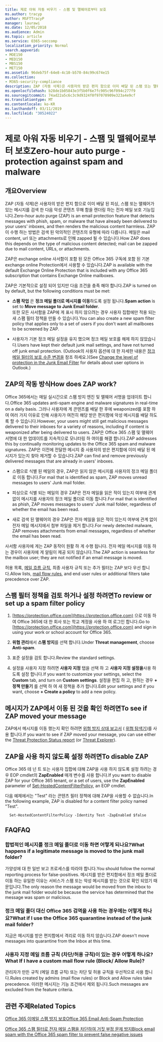 ```yaml
---
title: 제로 아워 자동 비우기 - 스팸 및 맬웨어로부터 보호
ms.author: tracyp
author: MSFTTracyP
manager: laurawi
ms.date: 12/05/2018
ms.audience: Admin
ms.topic: article
ms.service: O365-seccomp
localization_priority: Normal
search.appverid:
- MOE150
- MED150
- MBS150
- MET150
ms.assetid: 96deb75f-64e8-4c10-b570-84c99c674e15
ms.collection:
- M365-security-compliance
description: ZAP (자동 삭제)은 사용자의 받은 편지 함으로 이미 배달 된 스팸 또는 맬웨어가 있는 메시지를 검색 한 다음 악의적인 콘텐츠를 렌더링 하는 전자 메일 보호 기능입니다. ZAP이 수행 하는 방법은 검색 된 악의적인 콘텐츠의 유형에 따라 다릅니다.
ms.openlocfilehash: b28de1b05843e3f5b0f6e7fc905c96f094c277f9
ms.sourcegitcommit: 74ad22a5c6c3c9d9324f0f97070909e323a4e9cf
ms.translationtype: MT
ms.contentlocale: ko-KR
ms.lasthandoff: 03/11/2019
ms.locfileid: "30524022"
---
```

# <a name="zero-hour-auto-purge---protection-against-spam-and-malware"></a><span data-ttu-id="5dfe1-104">제로 아워 자동 비우기 - 스팸 및 맬웨어로부터 보호</span><span class="sxs-lookup"><span data-stu-id="5dfe1-104">Zero-hour auto purge - protection against spam and malware</span></span>

## <a name="overview"></a><span data-ttu-id="5dfe1-105">개요</span><span class="sxs-lookup"><span data-stu-id="5dfe1-105">Overview</span></span>

<span data-ttu-id="5dfe1-106">ZAP (자동 삭제)은 사용자의 받은 편지 함으로 이미 배달 된 피싱, 스팸 또는 맬웨어가 있는 메시지를 검색 한 다음 악성 콘텐츠 무해 함을 렌더링 하는 전자 메일 보호 기능입니다.</span><span class="sxs-lookup"><span data-stu-id="5dfe1-106">Zero-hour auto purge (ZAP) is an email protection feature that detects messages with phish, spam, or malware that have already been delivered to your users' inboxes, and then renders the malicious content harmless.</span></span> <span data-ttu-id="5dfe1-107">ZAP이 수행 하는 방법은 검색 된 악의적인 콘텐츠의 유형에 따라 다릅니다. 메일은 mail content, url 또는 attachments로 인해 zapped 될 수 있습니다.</span><span class="sxs-lookup"><span data-stu-id="5dfe1-107">How ZAP does this depends on the type of malicious content detected; mail can be zapped due to mail content, URLs, or attachments.</span></span>
  
<span data-ttu-id="5dfe1-108">ZAP은 exchange online 사서함이 포함 된 모든 Office 365 구독에 포함 된 기본 exchange online Protection에서 사용할 수 있습니다.</span><span class="sxs-lookup"><span data-stu-id="5dfe1-108">ZAP is available with the default Exchange Online Protection that is included with any Office 365 subscription that contains Exchange Online mailboxes.</span></span>

<span data-ttu-id="5dfe1-109">ZAP은 기본적으로 설정 되어 있지만 다음 조건을 충족 해야 합니다.</span><span class="sxs-lookup"><span data-stu-id="5dfe1-109">ZAP is turned on by default, but the following conditions must be met:</span></span>
  
- <span data-ttu-id="5dfe1-110">**스팸 작업** 은 **정크 메일 폴더로 메시지를 이동**하도록 설정 됩니다.</span><span class="sxs-lookup"><span data-stu-id="5dfe1-110">**Spam action** is set to **Move message to Junk Email folder**.</span></span> <br/><span data-ttu-id="5dfe1-111">또한 모든 사서함을 ZAP에 게 표시 하지 않으려는 경우 사용자 집합에만 적용 되는 새 스팸 필터 정책을 만들 수 있습니다.</span><span class="sxs-lookup"><span data-stu-id="5dfe1-111">You can also create a new spam filter policy that applies only to a set of users if you don't want all mailboxes to be screened by ZAP.</span></span>

- <span data-ttu-id="5dfe1-112">사용자가 기본 정크 메일 설정을 유지 했으며 정크 메일 보호를 해제 하지 않았습니다.</span><span class="sxs-lookup"><span data-stu-id="5dfe1-112">Users have kept their default junk mail settings, and have not turned off junk email protection.</span></span> <span data-ttu-id="5dfe1-113">(Outlook의 사용자 옵션에 대 한 자세한 내용은 [정크 메일 필터의 보호 수준 변경을](https://support.office.com/article/change-the-level-of-protection-in-the-junk-email-filter-e89c12d8-9d61-4320-8c57-d982c8d52f6b) 참조 하세요.)</span><span class="sxs-lookup"><span data-stu-id="5dfe1-113">(See [Change the level of protection in the Junk Email Filter](https://support.office.com/article/change-the-level-of-protection-in-the-junk-email-filter-e89c12d8-9d61-4320-8c57-d982c8d52f6b) for details about user options in Outlook.)</span></span> 
  
## <a name="how-does-zap-work"></a><span data-ttu-id="5dfe1-114">ZAP의 작동 방식</span><span class="sxs-lookup"><span data-stu-id="5dfe1-114">How does ZAP work?</span></span>

<span data-ttu-id="5dfe1-115">Office 365에서는 매일 실시간으로 스팸 방지 엔진 및 맬웨어 서명을 업데이트 합니다.</span><span class="sxs-lookup"><span data-stu-id="5dfe1-115">Office 365 updates anti-spam engine and malware signatures in real-time on a daily basis.</span></span> <span data-ttu-id="5dfe1-116">그러나 사용자에 게 콘텐츠를 배달 한 후에 weaponized를 포함 하 여 여러 가지 이유로 인해 사용자가 여전히 해당 받은 편지함에 악성 메시지를 배달 하도록 할 수 있습니다.</span><span class="sxs-lookup"><span data-stu-id="5dfe1-116">However, your users might still get malicious messages delivered to their inboxes for a variety of reasons, including if content is weaponized after being delivered to users.</span></span> <span data-ttu-id="5dfe1-117">ZAP은 Office 365 스팸 및 맬웨어 서명에 대 한 업데이트를 지속적으로 모니터링 하 여이를 해결 합니다.</span><span class="sxs-lookup"><span data-stu-id="5dfe1-117">ZAP addresses this by continually monitoring updates to the Office 365 spam and malware signatures.</span></span> <span data-ttu-id="5dfe1-118">ZAP은 이전에 전달한 메시지 중 사용자의 받은 편지함에 이미 배달 된 메시지가 있는지 찾아 제거할 수 있습니다.</span><span class="sxs-lookup"><span data-stu-id="5dfe1-118">ZAP can find and remove previously delivered messages that are already in users' inboxes.</span></span> 

- <span data-ttu-id="5dfe1-119">스팸으로 식별 된 메일의 경우, ZAP은 읽지 않은 메시지를 사용자의 정크 메일 폴더로 이동 합니다.</span><span class="sxs-lookup"><span data-stu-id="5dfe1-119">For mail that is identified as spam, ZAP moves unread messages to users' Junk mail folder.</span></span> 

- <span data-ttu-id="5dfe1-120">피싱으로 식별 되는 메일의 경우 ZAP은 전자 메일을 읽은 적이 있는지 여부에 관계 없이 메시지를 사용자의 정크 메일 폴더로 이동 합니다.</span><span class="sxs-lookup"><span data-stu-id="5dfe1-120">For mail that is identified as phish, ZAP moves messages to users' Junk mail folder, regardless of whether the email has been read.</span></span>

- <span data-ttu-id="5dfe1-121">새로 검색 된 맬웨어의 경우 ZAP은 전자 메일을 읽은 적이 있는지 여부에 관계 없이 전자 메일 메시지에서 첨부 파일을 제거 합니다.</span><span class="sxs-lookup"><span data-stu-id="5dfe1-121">For newly detected malware, ZAP removes attachments from email messages, regardless of whether the email has been read.</span></span> 
  
<span data-ttu-id="5dfe1-122">사서함 사용자에 게는 ZAP 동작이 원활 하 게 수행 됩니다. 전자 메일 메시지를 이동 하는 경우이 사용자에 게 알림이 제공 되지 않습니다.</span><span class="sxs-lookup"><span data-stu-id="5dfe1-122">The ZAP action is seamless for the mailbox user; they are not notified if an email message is moved.</span></span>
  
<span data-ttu-id="5dfe1-123">허용 목록, [메일 흐름 규칙](https://go.microsoft.com/fwlink/p/?LinkId=722755), 최종 사용자 규칙 또는 추가 필터는 ZAP 보다 우선 합니다.</span><span class="sxs-lookup"><span data-stu-id="5dfe1-123">Allow lists, [mail flow rules](https://go.microsoft.com/fwlink/p/?LinkId=722755), and end user rules or additional filters take precedence over ZAP.</span></span>
  
## <a name="to-review-or-set-up-a-spam-filter-policy"></a><span data-ttu-id="5dfe1-124">스팸 필터 정책을 검토 하거나 설정 하려면</span><span class="sxs-lookup"><span data-stu-id="5dfe1-124">To review or set up a spam filter policy</span></span>
  
1. <span data-ttu-id="5dfe1-125">[https://protection.office.com](https://protection.office.com) 으로 이동 하 여 Office 365에 대 한 회사 또는 학교 계정을 사용 하 여 로그인 합니다.</span><span class="sxs-lookup"><span data-stu-id="5dfe1-125">Go to [https://protection.office.com](https://protection.office.com) and sign in using your work or school account for Office 365.</span></span>

2. <span data-ttu-id="5dfe1-126">**위협 관리**에서 **스팸 방지**를 선택 합니다.</span><span class="sxs-lookup"><span data-stu-id="5dfe1-126">Under **Threat management**, choose **Anti-spam**.</span></span>

3. <span data-ttu-id="5dfe1-127">표준 설정을 검토 합니다.</span><span class="sxs-lookup"><span data-stu-id="5dfe1-127">Review the standard settings.</span></span> 

4. <span data-ttu-id="5dfe1-128">설정을 사용자 지정 하려면 **사용자 지정** 탭을 선택 하 고 **사용자 지정 설정을**사용 하도록 설정 합니다.</span><span class="sxs-lookup"><span data-stu-id="5dfe1-128">If you want to customize your settings, select the **Custom** tab, and turn on **Custom settings**.</span></span> <span data-ttu-id="5dfe1-129">설정을 편집 하 고, 원하는 경우 **+ 정책 만들기** 를 선택 하 여 새 정책을 추가 합니다.</span><span class="sxs-lookup"><span data-stu-id="5dfe1-129">Edit your settings and if you want, choose **+ Create a policy** to add a new policy.</span></span> 
    
## <a name="to-see-if-zap-moved-your-message"></a><span data-ttu-id="5dfe1-130">메시지가 ZAP에서 이동 된 것을 확인 하려면</span><span class="sxs-lookup"><span data-stu-id="5dfe1-130">To see if ZAP moved your message</span></span>

<span data-ttu-id="5dfe1-131">ZAP에서 메시지를 이동 했는지 확인 하려면 [위협 방지 상태 보고서](view-email-security-reports.md#threat-protection-status-report) ( [위협 탐색기](use-explorer-in-security-and-compliance.md))를 사용 합니다.</span><span class="sxs-lookup"><span data-stu-id="5dfe1-131">If you want to see if ZAP moved your message, you can use either the [Threat Protection Status report](view-email-security-reports.md#threat-protection-status-report) (or [Threat Explorer](use-explorer-in-security-and-compliance.md)).</span></span>
    
## <a name="to-disable-zap"></a><span data-ttu-id="5dfe1-132">ZAP을 사용 하지 않도록 설정 하려면</span><span class="sxs-lookup"><span data-stu-id="5dfe1-132">To disable ZAP</span></span>
  
<span data-ttu-id="5dfe1-133">Office 365 테 넌 트 또는 사용자 집합에 대해 ZAP을 사용 하지 않도록 설정 하려는 경우 EOP cmdlet의 **ZapEnabled** 매개 [](https://go.microsoft.com/fwlink/p/?LinkId=722758)변수를 사용 합니다.</span><span class="sxs-lookup"><span data-stu-id="5dfe1-133">If you want to disable ZAP for your Office 365 tenant, or a set of users, use the **ZapEnabled** parameter of [Set-HostedContentFilterPolicy](https://go.microsoft.com/fwlink/p/?LinkId=722758), an EOP cmdlet.</span></span>
    
<span data-ttu-id="5dfe1-134">다음 예제에서는 "Test" 라는 콘텐츠 필터 정책에 대해 ZAP을 사용할 수 없습니다.</span><span class="sxs-lookup"><span data-stu-id="5dfe1-134">In the following example, ZAP is disabled for a content filter policy named "Test".</span></span>
    
```
  Set-HostedContentFilterPolicy -Identity Test -ZapEnabled $false
```

## <a name="faq"></a><span data-ttu-id="5dfe1-135">FAQ</span><span class="sxs-lookup"><span data-stu-id="5dfe1-135">FAQ</span></span>

### <a name="what-happens-if-a-legitimate-message-is-moved-to-the-junk-mail-folder"></a><span data-ttu-id="5dfe1-136">합법적인 메시지를 정크 메일 폴더로 이동 하면 어떻게 되나요?</span><span class="sxs-lookup"><span data-stu-id="5dfe1-136">What happens if a legitimate message is moved to the junk mail folder?</span></span>
  
<span data-ttu-id="5dfe1-137">가양성에 대 한 일반 보고 프로세스를 따라야 합니다.</span><span class="sxs-lookup"><span data-stu-id="5dfe1-137">You should follow the normal reporting process for false-positives.</span></span> <span data-ttu-id="5dfe1-138">메시지를 받은 편지함에서 정크 메일 폴더로 이동 하는 유일한 이유는 서비스가 스팸 또는 악성 메시지를 받는 것으로 확인 되었기 때문입니다.</span><span class="sxs-lookup"><span data-stu-id="5dfe1-138">The only reason the message would be moved from the inbox to the junk mail folder would be because the service has determined that the message was spam or malicious.</span></span>
  
### <a name="what-if-i-use-the-office-365-quarantine-instead-of-the-junk-mail-folder"></a><span data-ttu-id="5dfe1-139">정크 메일 폴더 대신 Office 365 검역을 사용 하는 경우에는 어떻게 하나요?</span><span class="sxs-lookup"><span data-stu-id="5dfe1-139">What if I use the Office 365 quarantine instead of the junk mail folder?</span></span>
  
<span data-ttu-id="5dfe1-140">지금은 메시지를 받은 편지함에서 격리로 이동 하지 않습니다.</span><span class="sxs-lookup"><span data-stu-id="5dfe1-140">ZAP doesn't move messages into quarantine from the Inbox at this time.</span></span>
  
### <a name="what-if-i-have-a-custom-mail-flow-rule-block-allow-rule"></a><span data-ttu-id="5dfe1-141">사용자 지정 메일 흐름 규칙 (차단/허용 규칙)이 있는 경우 어떻게 하나요?</span><span class="sxs-lookup"><span data-stu-id="5dfe1-141">What If I have a custom mail flow rule (Block/ Allow Rule)?</span></span>
  
<span data-ttu-id="5dfe1-142">관리자가 만든 규칙 (메일 흐름 규칙) 또는 차단 및 허용 규칙을 우선적으로 사용 합니다.</span><span class="sxs-lookup"><span data-stu-id="5dfe1-142">Rules created by admins (mail flow rules) or Block and Allow rules take precedence.</span></span> <span data-ttu-id="5dfe1-143">이러한 메시지는 기능 조건에서 제외 됩니다.</span><span class="sxs-lookup"><span data-stu-id="5dfe1-143">Such messages are excluded from the feature criteria.</span></span>
  
## <a name="related-topics"></a><span data-ttu-id="5dfe1-144">관련 주제</span><span class="sxs-lookup"><span data-stu-id="5dfe1-144">Related Topics</span></span>

[<span data-ttu-id="5dfe1-145">Office 365 이메일 스팸 방지 보호</span><span class="sxs-lookup"><span data-stu-id="5dfe1-145">Office 365 Email Anti-Spam Protection</span></span>](anti-spam-protection.md)
  
[<span data-ttu-id="5dfe1-146">Office 365 스팸 필터로 전자 메일 스팸을 차단하여 거짓 부정 문제 방지</span><span class="sxs-lookup"><span data-stu-id="5dfe1-146">Block email spam with the Office 365 spam filter to prevent false negative issues</span></span>](reduce-spam-email.md)
  

